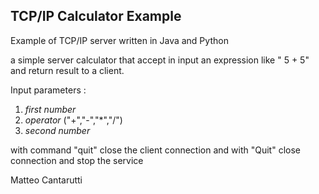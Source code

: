 TCP/IP Calculator Example
-------------------------

Example of TCP/IP server written in Java and Python

a simple server calculator that accept in input an expression like " 5 + 5" and return result to a client.

Input parameters : 
1. *first number*
2. *operator* ("+","-","*","/")
3. *second number*

with command "quit" close the client connection and with "Quit" close connection and stop the service

Matteo Cantarutti

